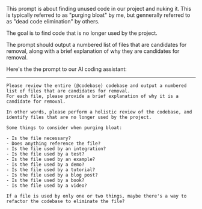 This prompt is about finding unused code in our project and nuking it. This is typically referred to 
as "purging bloat" by me, but gennerally referred to as "dead code elimination" by others.

The goal is to find code that is no longer used by the project.

The prompt should output a numbered list of files that are candidates for removal, along with a brief explanation
of why they are candidates for removal.

Here's the the prompt to our AI coding assistant:

----


```
Please review the entire (@codebase) codebase and output a numbered list of files that are candidates for removal.
For each file, please provide a brief explanation of why it is a candidate for removal.

In other words, please perform a holistic review of the codebase, and identify files that are no longer used by the project.

Some things to consider when purging bloat:

- Is the file necessary?
- Does anything reference the file?
- Is the file used by an integration?
- Is the file used by a test?
- Is the file used by an example?
- Is the file used by a demo?
- Is the file used by a tutorial?
- Is the file used by a blog post?
- Is the file used by a book?
- Is the file used by a video?

If a file is used by only one or two things, maybe there's a way to refactor the codebase to eliminate the file?
```






